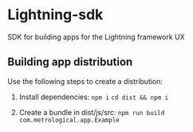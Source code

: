# Lightning-sdk

SDK for building apps for the Lightning framework UX

## Building app distribution

Use the following steps to create a distribution:

1. Install dependencies:
`npm i`
`cd dist && npm i`

2. Create a bundle in dist/js/src:
`npm run build com.metrological.app.Example`
